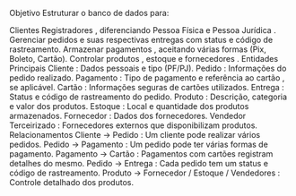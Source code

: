 Objetivo
Estruturar o banco de dados para:

Clientes Registradores , diferenciando Pessoa Física e Pessoa Jurídica .
Gerenciar pedidos e suas respectivas entregas com status e código de rastreamento.
Armazenar pagamentos , aceitando várias formas (Pix, Boleto, Cartão).
Controlar produtos , estoque e fornecedores .
Entidades Principais
Cliente : Dados pessoais e tipo (PF/PJ).
Pedido : Informações do pedido realizado.
Pagamento : Tipo de pagamento e referência ao cartão , se aplicável.
Cartão : Informações seguras de cartões utilizados.
Entrega : Status e código de rastreamento do pedido.
Produto : Descrição, categoria e valor dos produtos.
Estoque : Local e quantidade dos produtos armazenados.
Fornecedor : Dados dos fornecedores.
Vendedor Terceirizado : Fornecedores externos que disponibilizam produtos.
Relacionamentos
Cliente → Pedido : Um cliente pode realizar vários pedidos.
Pedido → Pagamento : Um pedido pode ter várias formas de pagamento.
Pagamento → Cartão : Pagamentos com cartões registram detalhes do mesmo.
Pedido → Entrega : Cada pedido tem um status e código de rastreamento.
Produto → Fornecedor / Estoque / Vendedores : Controle detalhado dos produtos.

